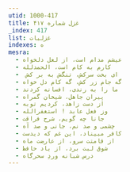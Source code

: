```yaml
---
utid: 1000-417
title: غزل شماره ۴۱۷
_index: 417
list: غزلیات
indexes: ه
mesra:
  - عیشم مدام است، از لعل دلخواه
  - کارم به کام است، الحمدلله
  - ‌ ای بخت سرکش، تنگش به بر کش
  - گه جام زر کش، گه کام دل خواه
  - ما را به رندی، افسانه کردند
  - پیران جاهل، شیخان گمراه
  - از دست زاهد، کردیم توبه
  - وز فعل عابد ! استغفرالله
  - جانا چه گویم، شرح فراقت
  - چشمی و صد نم، جانی و صد آه
  - کافر مبیناد، این غم که دیدست
  - از قامتت سرو، از عارضت ماه
  - شوق لبت برد، از یاد حافظ
  - درس شبانه وردِ سحرگاه
---
```

